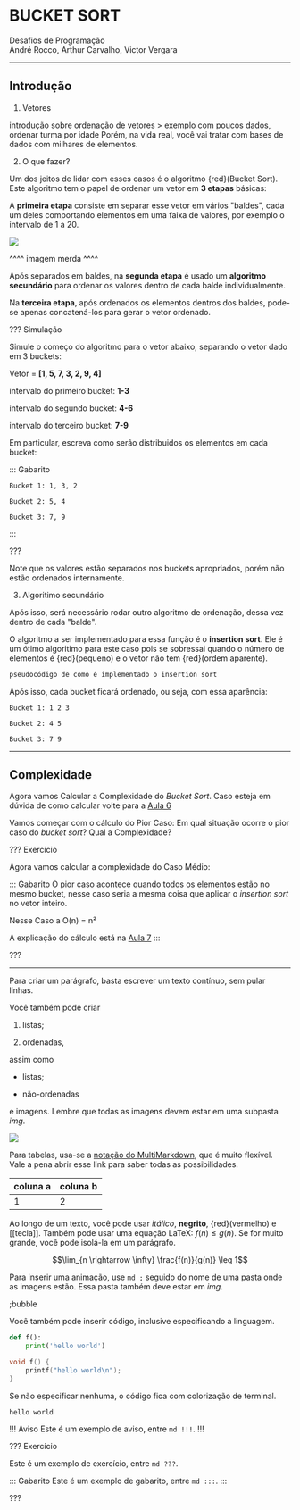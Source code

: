 BUCKET SORT
======

Desafios de Programação                         
André Rocco, Arthur Carvalho, Victor Vergara

---------

Introdução
---------

1. Vetores

introdução sobre ordenação de vetores > exemplo com poucos dados, ordenar turma por idade
Porém, na vida real, você vai tratar com bases de dados com milhares de elementos. 

2. O que fazer?

Um dos jeitos de lidar com esses casos é o algoritmo {red}(Bucket Sort). Este algoritmo tem o papel de ordenar um vetor em **3 etapas** básicas: 

A **primeira etapa** consiste em separar esse vetor em vários "baldes", cada um deles comportando elementos em uma faixa de valores, por exemplo o intervalo de 1 a 20.

![](etapa1.png)

^^^^ imagem merda ^^^^

Após separados em baldes, na **segunda etapa** é usado um **algoritmo secundário** para ordenar os valores dentro de cada balde individualmente.

Na **terceira etapa**, após ordenados os elementos dentros dos baldes, pode-se apenas concatená-los para gerar o vetor ordenado.

??? Simulação

Simule o começo do algoritmo para o vetor abaixo, separando o vetor dado em 3 buckets:

Vetor = **[1, 5, 7, 3, 2, 9, 4]**

intervalo do primeiro bucket: **1-3**

intervalo do segundo bucket:  **4-6**

intervalo do terceiro bucket: **7-9**

Em particular, escreva como serão distribuidos os elementos em cada bucket:

::: Gabarito

```
Bucket 1: 1, 3, 2

Bucket 2: 5, 4

Bucket 3: 7, 9 
```

:::

???

Note que os valores estão separados nos buckets apropriados, porém não estão ordenados internamente.

3. Algoritimo secundário

Após isso, será necessário rodar outro algoritmo de ordenação, dessa vez dentro de cada "balde". 

O algoritmo a ser implementado para essa função é o **insertion sort**. Ele é um ótimo algoritimo para este caso pois se sobressai quando o número de elementos é {red}(pequeno) e o vetor não tem {red}(ordem aparente).

``` c
pseudocódigo de como é implementado o insertion sort
```

Após isso, cada bucket ficará ordenado, ou seja, com essa aparência:

```
Bucket 1: 1 2 3

Bucket 2: 4 5

Bucket 3: 7 9
```




----------------------------
Complexidade
---------

Agora vamos Calcular a Complexidade do *Bucket Sort*.
Caso esteja em dúvida de como calcular volte para a [Aula 6](https://ensino.hashi.pro.br/desprog/aula6/index.html)

Vamos começar com o cálculo do Pior Caso:
Em qual situação ocorre o pior caso do *bucket sort*? Qual a Complexidade?

??? Exercício

Agora vamos calcular a complexidade do Caso Médio:

::: Gabarito
 O pior caso acontece quando todos os elementos estão no mesmo bucket, nesse caso seria a mesma coisa que aplicar o *insertion sort* no vetor inteiro.

Nesse Caso a O(n) = n²

A explicação do cálculo está na [Aula 7](https://ensino.hashi.pro.br/desprog/aula7/index.html)
:::

???


-------------------------------
Para criar um parágrafo, basta escrever um texto contínuo, sem pular linhas.

Você também pode criar

1. listas;

2. ordenadas,

assim como

* listas;

* não-ordenadas

e imagens. Lembre que todas as imagens devem estar em uma subpasta *img*.

![](logo.png)

Para tabelas, usa-se a [notação do
MultiMarkdown](https://fletcher.github.io/MultiMarkdown-6/syntax/tables.html),
que é muito flexível. Vale a pena abrir esse link para saber todas as
possibilidades.

| coluna a | coluna b |
|----------|----------|
| 1        | 2        |

Ao longo de um texto, você pode usar *itálico*, **negrito**, {red}(vermelho) e
[[tecla]]. Também pode usar uma equação LaTeX: $f(n) \leq g(n)$. Se for muito
grande, você pode isolá-la em um parágrafo.

$$\lim_{n \rightarrow \infty} \frac{f(n)}{g(n)} \leq 1$$

Para inserir uma animação, use `md ;` seguido do nome de uma pasta onde as
imagens estão. Essa pasta também deve estar em *img*.

;bubble

Você também pode inserir código, inclusive especificando a linguagem.

``` py
def f():
    print('hello world')
```

``` c
void f() {
    printf("hello world\n");
}
```

Se não especificar nenhuma, o código fica com colorização de terminal.

```
hello world
```


!!! Aviso
Este é um exemplo de aviso, entre `md !!!`.
!!!


??? Exercício

Este é um exemplo de exercício, entre `md ???`.

::: Gabarito
Este é um exemplo de gabarito, entre `md :::`.
:::

???